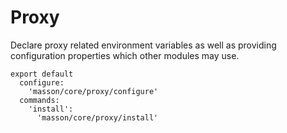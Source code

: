 
# Proxy

Declare proxy related environment variables as well as 
providing configuration properties which other modules may use.

    export default
      configure:
        'masson/core/proxy/configure'
      commands:
        'install':
          'masson/core/proxy/install'
